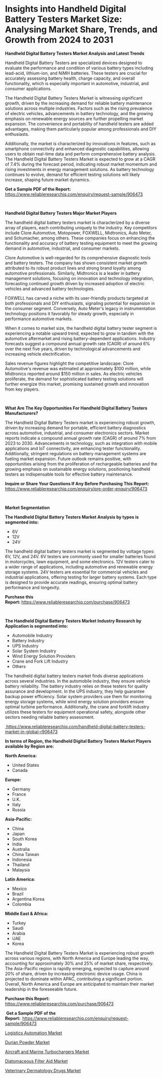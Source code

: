 <p><h1>Insights into Handheld Digital Battery Testers Market Size: Analysing Market Share, Trends, and Growth from 2024 to 2031</h1></p><p><strong>Handheld Digital Battery Testers Market Analysis and Latest Trends</strong></p>
<p><p>Handheld Digital Battery Testers are specialized devices designed to evaluate the performance and condition of various battery types including lead-acid, lithium-ion, and NiMH batteries. These testers are crucial for accurately assessing battery health, charge capacity, and overall functionality, which is especially important in automotive, industrial, and consumer applications.</p><p>The Handheld Digital Battery Testers Market is witnessing significant growth, driven by the increasing demand for reliable battery maintenance solutions across multiple industries. Factors such as the rising prevalence of electric vehicles, advancements in battery technology, and the growing emphasis on renewable energy sources are further propelling market expansion. The convenience and portability of handheld testers are added advantages, making them particularly popular among professionals and DIY enthusiasts.</p><p>Additionally, the market is characterized by innovations in features, such as smartphone connectivity and enhanced diagnostic capabilities, allowing users to obtain real-time data and perform comprehensive battery analysis. The Handheld Digital Battery Testers Market is expected to grow at a CAGR of 7.4% during the forecast period, indicating robust market momentum and rising investments in energy management solutions. As battery technology continues to evolve, demand for efficient testing solutions will likely increase, shaping future market dynamics.</p></p>
<p><strong>Get a Sample PDF of the Report:&nbsp;</strong> <a href="https://www.reliableresearchiq.com/enquiry/request-sample/906473?utm_campaign=103&utm_medium=2&utm_source=Github&utm_content=ia&utm_term=03122024&utm_id=handheld-digital-battery-testers">https://www.reliableresearchiq.com/enquiry/request-sample/906473</a></p>
<p>&nbsp;</p>
<p><strong>Handheld Digital Battery Testers Major Market Players</strong></p>
<p><p>The handheld digital battery testers market is characterized by a diverse array of players, each contributing uniquely to the industry. Key competitors include Clore Automotive, Motopower, FOXWELL, Midtronics, Auto Meter, and Schumacher, among others. These companies focus on enhancing the functionality and accuracy of battery testing equipment to meet the growing demand in automotive, industrial, and consumer markets.</p><p>Clore Automotive is well-regarded for its comprehensive diagnostic tools and battery testers. The company has shown consistent market growth attributed to its robust product lines and strong brand loyalty among automotive professionals. Similarly, Midtronics is a leader in battery management solutions, focusing on innovation and technology integration, forecasting continued growth driven by increased adoption of electric vehicles and advanced battery technologies.</p><p>FOXWELL has carved a niche with its user-friendly products targeted at both professionals and DIY enthusiasts, signaling potential for expansion in the consumer segment. Conversely, Auto Meter's legacy in instrumentation technology positions it favorably for steady growth, especially in performance automotive markets.</p><p>When it comes to market size, the handheld digital battery tester segment is experiencing a notable upward trend, expected to grow in tandem with the automotive aftermarket and rising battery-dependent applications. Industry forecasts suggest a compound annual growth rate (CAGR) of around 6% over the next five years, driven by technological advancements and increasing vehicle electrification.</p><p>Sales revenue figures highlight the competitive landscape: Clore Automotive's revenue was estimated at approximately $100 million, while Midtronics reported around $150 million in sales. As electric vehicles proliferate, the demand for sophisticated battery testing solutions will further energize this market, promising sustained growth and innovation from key players.</p></p>
<p>&nbsp;</p>
<p><strong>What Are The Key Opportunities For Handheld Digital Battery Testers Manufacturers?</strong></p>
<p><p>The Handheld Digital Battery Testers market is experiencing robust growth, driven by increasing demand for portable, efficient battery diagnostics across automotive, industrial, and consumer electronics sectors. Market reports indicate a compound annual growth rate (CAGR) of around 7% from 2023 to 2030. Advancements in technology, such as integration with mobile applications and IoT connectivity, are enhancing tester functionality. Additionally, stringent regulations on battery management systems are fueling market expansion. Future outlook remains positive, with opportunities arising from the proliferation of rechargeable batteries and the growing emphasis on sustainable energy solutions, positioning handheld testers as indispensable tools for effective battery maintenance.</p></p>
<p><strong>Inquire or Share Your Questions If Any Before Purchasing This Report:</strong> <a href="https://www.reliableresearchiq.com/enquiry/pre-order-enquiry/906473?utm_campaign=103&utm_medium=2&utm_source=Github&utm_content=ia&utm_term=03122024&utm_id=handheld-digital-battery-testers">https://www.reliableresearchiq.com/enquiry/pre-order-enquiry/906473</a></p>
<p>&nbsp;</p>
<p><strong>Market Segmentation</strong></p>
<p><strong>The Handheld Digital Battery Testers Market Analysis by types is segmented into:</strong></p>
<p><ul><li>6V</li><li>12V</li><li>24V</li></ul></p>
<p><p>The handheld digital battery testers market is segmented by voltage types: 6V, 12V, and 24V. 6V testers are commonly used for smaller batteries found in motorcycles, lawn equipment, and some electronics. 12V testers cater to a wider range of applications, including automotive and renewable energy storage systems. 24V testers are essential for commercial vehicles and industrial applications, offering testing for larger battery systems. Each type is designed to provide accurate readings, ensuring optimal battery performance and longevity.</p></p>
<p><strong>Purchase this Report:&nbsp;</strong><a href="https://www.reliableresearchiq.com/purchase/906473?utm_campaign=103&utm_medium=2&utm_source=Github&utm_content=ia&utm_term=03122024&utm_id=handheld-digital-battery-testers">https://www.reliableresearchiq.com/purchase/906473</a></p>
<p>&nbsp;</p>
<p><strong>The Handheld Digital Battery Testers Market Industry Research by Application is segmented into:</strong></p>
<p><ul><li>Automobile Industry</li><li>Battery Industry</li><li>UPS Industry</li><li>Solar System Industry</li><li>Wind Energy Solution Providers</li><li>Crane and Fork Lift Industry</li><li>Others</li></ul></p>
<p><p>The handheld digital battery testers market finds diverse applications across several industries. In the automobile industry, they ensure vehicle battery reliability. The battery industry relies on these testers for quality assurance and development. In the UPS industry, they help guarantee backup power efficiency. Solar system providers use them for monitoring energy storage systems, while wind energy solution providers ensure optimal turbine performance. Additionally, the crane and forklift industry utilizes these testers for equipment operational safety, alongside other sectors needing reliable battery assessment.</p></p>
<p><a href="https://www.reliableresearchiq.com/handheld-digital-battery-testers-market-in-global-r906473?utm_campaign=103&utm_medium=2&utm_source=Github&utm_content=ia&utm_term=03122024&utm_id=handheld-digital-battery-testers">&nbsp;https://www.reliableresearchiq.com/handheld-digital-battery-testers-market-in-global-r906473</a></p>
<p><strong>In terms of Region, the Handheld Digital Battery Testers Market Players available by Region are:</strong></p>
<p>
    <p> <strong> North America: </strong>
        <ul>
            <li>United States</li>
            <li>Canada</li>
        </ul>
        </p> 
    <p> <strong> Europe: </strong>
        <ul>
            <li>Germany</li>
            <li>France</li>
            <li>U.K.</li>
            <li>Italy</li>
            <li>Russia</li>
        </ul>
        </p> 
    <p> <strong> Asia-Pacific: </strong>
        <ul>
            <li>China</li>
            <li>Japan</li>
            <li>South Korea</li>
            <li>India</li>
            <li>Australia</li>
            <li>China Taiwan</li>
            <li>Indonesia</li>
            <li>Thailand</li>
            <li>Malaysia</li>
        </ul>
        </p> 
    <p> <strong> Latin America: </strong>
        <ul>
            <li>Mexico</li>
            <li>Brazil</li>
            <li>Argentina Korea</li>
            <li>Colombia</li>
        </ul>
        </p> 
    <p> <strong> Middle East & Africa: </strong>
        <ul>
            <li>Turkey</li>
            <li>Saudi</li>
            <li>Arabia</li>
            <li>UAE</li>
            <li>Korea</li>
        </ul>
    </p>
    </p>
<p><p>The Handheld Digital Battery Testers Market is experiencing robust growth across various regions, with North America and Europe leading the way, accounting for approximately 30% and 25% of market share, respectively. The Asia-Pacific region is rapidly emerging, expected to capture around 20% of share, driven by increasing electronic device usage. China is projected to dominate within APAC, contributing a significant portion. Overall, North America and Europe are anticipated to maintain their market leadership in the foreseeable future.</p></p>
<p><strong>Purchase this Report: </strong><a href="https://www.reliableresearchiq.com/purchase/906473?utm_campaign=103&utm_medium=2&utm_source=Github&utm_content=ia&utm_term=03122024&utm_id=handheld-digital-battery-testers">https://www.reliableresearchiq.com/purchase/906473</a></p>
<p>&nbsp;<strong>Get a Sample PDF of the Report:&nbsp;&nbsp;</strong><a href="https://www.reliableresearchiq.com/enquiry/request-sample/906473?utm_campaign=103&utm_medium=2&utm_source=Github&utm_content=ia&utm_term=03122024&utm_id=handheld-digital-battery-testers">https://www.reliableresearchiq.com/enquiry/request-sample/906473</a></p>
<p><strong></strong></p>
<p><p><a href="https://www.linkedin.com/pulse/revenue-projections-growth-forecast-logistics-automation-market-bhfre?utm_campaign=103&utm_medium=2&utm_source=Github&utm_content=ia&utm_term=03122024&utm_id=handheld-digital-battery-testers">Logistics Automation Market</a></p><p><a href="https://issuu.com/reportprime-2/docs/durian-powder-market-size-2030.pptx?utm_campaign=103&utm_medium=2&utm_source=Github&utm_content=ia&utm_term=03122024&utm_id=handheld-digital-battery-testers">Durian Powder Market</a></p><p><a href="https://www.linkedin.com/pulse/determining-aircraft-marine-turbochargersmarket-size-trends-8ty4c?utm_campaign=103&utm_medium=2&utm_source=Github&utm_content=ia&utm_term=03122024&utm_id=handheld-digital-battery-testers">Aircraft and Marine Turbochargers Market</a></p><p><a href="https://issuu.com/reportprime-2/docs/diatomaceous-filter-aid-market-size-2030.pptx?utm_campaign=103&utm_medium=2&utm_source=Github&utm_content=ia&utm_term=03122024&utm_id=handheld-digital-battery-testers">Diatomaceous Filter Aid Market</a></p><p><a href="https://www.linkedin.com/pulse/exploring-growth-opportunities-veterinary-dermatology-drugs-kdpdf?utm_campaign=103&utm_medium=2&utm_source=Github&utm_content=ia&utm_term=03122024&utm_id=handheld-digital-battery-testers">Veterinary Dermatology Drugs Market</a></p></p>